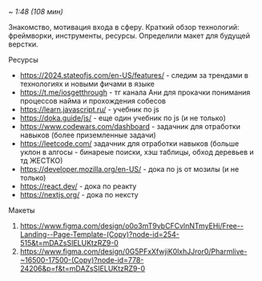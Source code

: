 *~ 1:48 (108 мин)*

Знакомство, мотивация входа в сферу. Краткий обзор технологий: фреймворки, инструменты, ресурсы. Определили макет для будущей верстки.

Ресурсы
- https://2024.stateofjs.com/en-US/features/ - следим за трендами в технологиях и новыми фичами в языке
-  https://t.me/iosgetthrough - тг канала Ани для прокачки понимания процессов найма и прохождения собесов
- https://learn.javascript.ru/ - учебник по js
- https://doka.guide/js/ - еще один учебник по js (и не только)
- https://www.codewars.com/dashboard - задачник для отработки навыков (более приземленные задачи)
- https://leetcode.com/ задачник для отработки навыков (больше уклон в алгосы - бинареые поиски, хэш таблицы, обход деревьев и тд ЖЕСТКО)
- https://developer.mozilla.org/en-US/ - дока по js от мозилы (и не только)
- https://react.dev/ - дока по реакту
- https://nextjs.org/ - дока по нексту

Макеты
1. https://www.figma.com/design/o0o3mT9vbCFCvlnNTmyEHi/Free--Landing--Page-Template-(Copy)?node-id=254-515&t=mDAZsSIELUKtzRZ9-0
2. https://www.figma.com/design/0G5PFxXfwjiK0lxhJJror0/Pharmlive-~16500-17500-(Copy)?node-id=778-24206&p=f&t=mDAZsSIELUKtzRZ9-0
